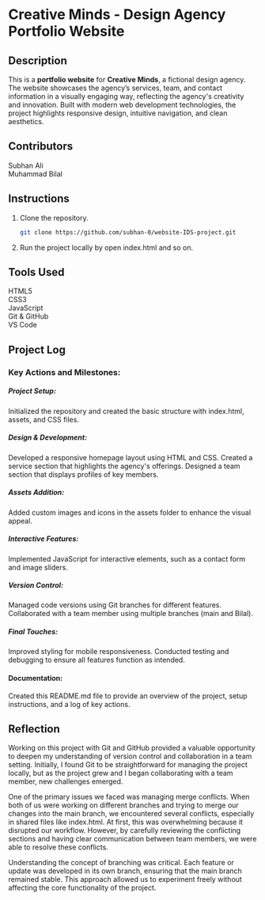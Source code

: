 # Creative Minds - Design Agency Portfolio Website

## Description
This is a **portfolio website** for **Creative Minds**, a fictional design agency. The website showcases the agency’s services, team, and contact information in a visually engaging way, reflecting the agency's creativity and innovation. Built with modern web development technologies, the project highlights responsive design, intuitive navigation, and clean aesthetics.

## Contributors
Subhan Ali  
Muhammad Bilal

## Instructions
1. Clone the repository.
   ```bash
   git clone https://github.com/subhan-0/website-IDS-project.git
2. Run the project locally by open index.html and so on.


## Tools Used
HTML5   
CSS3  
JavaScript  
Git & GitHub  
VS Code


## Project Log
### Key Actions and Milestones:
##### Project Setup:

Initialized the repository and created the basic structure with index.html, assets, and CSS files.
##### Design & Development:

Developed a responsive homepage layout using HTML and CSS.
Created a service section that highlights the agency's offerings.
Designed a team section that displays profiles of key members.
##### Assets Addition:

Added custom images and icons in the assets folder to enhance the visual appeal.
##### Interactive Features:

Implemented JavaScript for interactive elements, such as a contact form and image sliders.
##### Version Control:

Managed code versions using Git branches for different features.
Collaborated with a team member using multiple branches (main and Bilal).
##### Final Touches:

Improved styling for mobile responsiveness.
Conducted testing and debugging to ensure all features function as intended.
#### Documentation:

Created this README.md file to provide an overview of the project, setup instructions, and a log of key actions.

## Reflection 

Working on this project with Git and GitHub provided a valuable opportunity to deepen my understanding of version control and collaboration in a team setting. Initially, I found Git to be straightforward for managing the project locally, but as the project grew and I began collaborating with a team member, new challenges emerged.

One of the primary issues we faced was managing merge conflicts. When both of us were working on different branches and trying to merge our changes into the main branch, we encountered several conflicts, especially in shared files like index.html. At first, this was overwhelming because it disrupted our workflow. However, by carefully reviewing the conflicting sections and having clear communication between team members, we were able to resolve these conflicts.

Understanding the concept of branching was critical. Each feature or update was developed in its own branch, ensuring that the main branch remained stable. This approach allowed us to experiment freely without affecting the core functionality of the project.